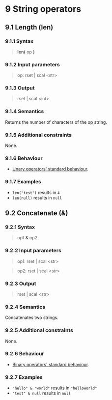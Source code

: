 # 9 String operators

## 9.1 Length (len)

### 9.1.1 Syntax

> **len(** op **)**

### 9.1.2 Input parameters

> op: rset | scal <str\>

### 9.1.3 Output

> rset | scal <int\>

### 9.1.4 Semantics
Returns the number of characters of the op string.

### 9.1.5 Additional constraints
None.

### 9.1.6 Behaviour

- [Unary operators' standard behaviour](./02-general-behaviour.md#21-unary-operators).

### 9.1.7 Examples

- `len("test")` results in `4`
- `len(null)` results in `null`

## 9.2 Concatenate (&)

### 9.2.1 Syntax

> op1 **&** op2


### 9.2.2 Input parameters

> op1: rset | scal <str\>

> op2: rset | scal <str\>

### 9.2.3 Output

> rset | scal <str\>

### 9.2.4 Semantics
Concatenates two strings.

### 9.2.5 Additional constraints
None.

### 9.2.6 Behaviour
- [Binary operators' standard behaviour](./02-general-behaviour.md#22-binary-operators).

### 9.2.7 Examples
- `"hello" & "world"` results in `"helloworld"`
- `"test" & null` results in `null`